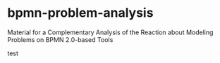 # bpmn-problem-analysis
Material for a Complementary Analysis of the Reaction about Modeling Problems on BPMN 2.0-based Tools

test
